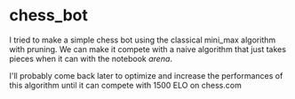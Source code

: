 # chess_bot

I tried to make a simple chess bot using the classical mini_max algorithm with pruning. 
We can make it compete with a naive algorithm that just takes pieces when it can with the notebook *arena*.

I'll probably come back later to optimize and increase the performances of this algorithm until it can compete with 1500 ELO on chess.com 
